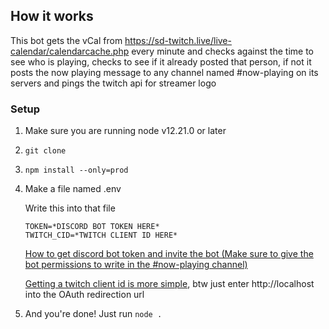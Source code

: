 ## How it works

This bot gets the vCal from https://sd-twitch.live/live-calendar/calendarcache.php every minute and checks against the time to see who is playing, checks to see if it already posted that person, if not it posts the now playing message to any channel named #now-playing on its servers and pings the twitch api for streamer logo

### Setup

1. Make sure you are running node v12.21.0 or later
2. `git clone`
3. `npm install --only=prod`
4. Make a file named .env

    Write this into that file

    ```
    TOKEN=*DISCORD BOT TOKEN HERE*
    TWITCH_CID=*TWITCH CLIENT ID HERE*
    ```

    [How to get discord bot token and invite the bot (Make sure to give the bot permissions to write in the #now-playing channel)](https://www.writebots.com/discord-bot-token/)

    [Getting a twitch client id is more simple](https://dev.twitch.tv/docs/api/), btw just enter http://localhost into the OAuth redirection url

5. And you're done! Just run `node .`
